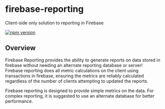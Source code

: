 # firebase-reporting
Client-side only solution to reporting in Firebase

[![npm version](https://badge.fury.io/js/firebase-reporting.svg)](https://badge.fury.io/js/firebase-reporting)

## Overview
Firebase Reporting provides the ability to generate reports on data stored in firebase without needing an alternate reporting database or server!  Firebase reporting does all metric calculations on the client using transactions in firebase, ensuring the metrics are reliably calculated regardless of the number of clients attempting to updated the reports.

Firebase reporting is designed to provide simple metrics on the data.  For complex reporting, it is suggested to use an alternate database for better performance.
